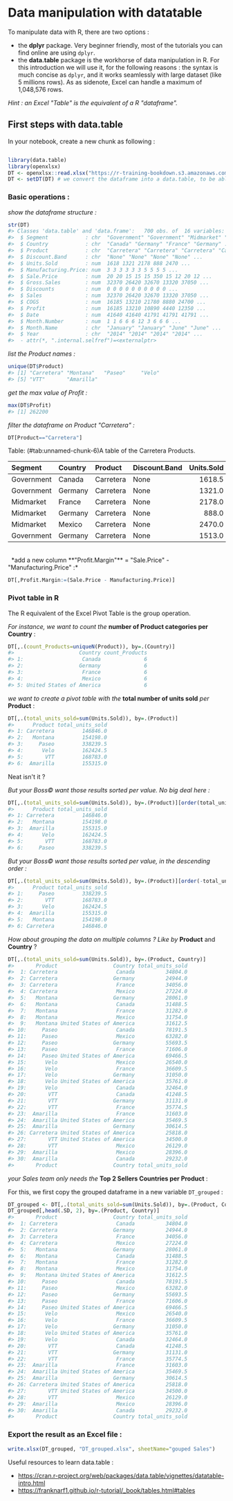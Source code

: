 # Data manipulation with datatable

To manipulate data with R, there are two options :

- the **dplyr** package. Very beginner friendly, most of the tutorials you can find online are using `dplyr`.
- the **data.table** package is the workhorse of data manipulation in R. For this introduction we will use it, for the following reasons : the syntax is much concise as `dplyr`, and it works seamlessly with large dataset (like 5 millions rows). As as sidenote, Excel can handle a maximum of 1,048,576 rows.

*Hint : an Excel "Table" is the equivalent of a R "dataframe".*

## First steps with data.table

In your notebook, create a new chunk as following :


```r

library(data.table)
library(openxlsx)
DT <- openxlsx::read.xlsx("https://r-training-bookdown.s3.amazonaws.com/data/Financial+Sample.xlsx")
DT <- setDT(DT) # we convert the dataframe into a data.table, to be able to use the data.table operations on it.
```


### Basic operations :


*show the dataframe structure :*

```r
str(DT)
#> Classes 'data.table' and 'data.frame':	700 obs. of  16 variables:
#>  $ Segment            : chr  "Government" "Government" "Midmarket" "Midmarket" ...
#>  $ Country            : chr  "Canada" "Germany" "France" "Germany" ...
#>  $ Product            : chr  "Carretera" "Carretera" "Carretera" "Carretera" ...
#>  $ Discount.Band      : chr  "None" "None" "None" "None" ...
#>  $ Units.Sold         : num  1618 1321 2178 888 2470 ...
#>  $ Manufacturing.Price: num  3 3 3 3 3 3 5 5 5 5 ...
#>  $ Sale.Price         : num  20 20 15 15 15 350 15 12 20 12 ...
#>  $ Gross.Sales        : num  32370 26420 32670 13320 37050 ...
#>  $ Discounts          : num  0 0 0 0 0 0 0 0 0 0 ...
#>  $ Sales              : num  32370 26420 32670 13320 37050 ...
#>  $ COGS               : num  16185 13210 21780 8880 24700 ...
#>  $ Profit             : num  16185 13210 10890 4440 12350 ...
#>  $ Date               : num  41640 41640 41791 41791 41791 ...
#>  $ Month.Number       : num  1 1 6 6 6 12 3 6 6 6 ...
#>  $ Month.Name         : chr  "January" "January" "June" "June" ...
#>  $ Year               : chr  "2014" "2014" "2014" "2014" ...
#>  - attr(*, ".internal.selfref")=<externalptr>
```
*list the Product names :*

```r
unique(DT$Product)
#> [1] "Carretera" "Montana"   "Paseo"     "Velo"     
#> [5] "VTT"       "Amarilla"
```

*get the max value of Profit :*

```r
max(DT$Profit)
#> [1] 262200
```
*filter the dataframe on Product "Carretera" :*

```r
DT[Product=="Carretera"]
```


Table: (\#tab:unnamed-chunk-6)A table of the Carretera Products.

|Segment    |Country |Product   |Discount.Band | Units.Sold| Manufacturing.Price| Sale.Price| Gross.Sales| Discounts|  Sales|   COGS| Profit|  Date| Month.Number|Month.Name |Year |
|:----------|:-------|:---------|:-------------|----------:|-------------------:|----------:|-----------:|---------:|------:|------:|------:|-----:|------------:|:----------|:----|
|Government |Canada  |Carretera |None          |     1618.5|                   3|         20|       32370|         0|  32370|  16185|  16185| 41640|            1|January    |2014 |
|Government |Germany |Carretera |None          |     1321.0|                   3|         20|       26420|         0|  26420|  13210|  13210| 41640|            1|January    |2014 |
|Midmarket  |France  |Carretera |None          |     2178.0|                   3|         15|       32670|         0|  32670|  21780|  10890| 41791|            6|June       |2014 |
|Midmarket  |Germany |Carretera |None          |      888.0|                   3|         15|       13320|         0|  13320|   8880|   4440| 41791|            6|June       |2014 |
|Midmarket  |Mexico  |Carretera |None          |     2470.0|                   3|         15|       37050|         0|  37050|  24700|  12350| 41791|            6|June       |2014 |
|Government |Germany |Carretera |None          |     1513.0|                   3|        350|      529550|         0| 529550| 393380| 136170| 41974|           12|December   |2014 |


<br />
&nbsp;
*add a new column **"Profit.Margin"** = "Sale.Price" - "Manufacturing.Price" :*

```r
DT[,Profit.Margin:=(Sale.Price - Manufacturing.Price)]
```

### Pivot table in R
The R equivalent of the Excel Pivot Table is the group operation.

*For instance, we want to count the* **number of Product categories per Country** :


```r
DT[,.(count_Products=uniqueN(Product)), by=.(Country)]
#>                     Country count_Products
#> 1:                   Canada              6
#> 2:                  Germany              6
#> 3:                   France              6
#> 4:                   Mexico              6
#> 5: United States of America              6
```


*we want to create a pivot table with the* **total number of units sold** *per* **Product** :


```r
DT[,.(total_units_sold=sum(Units.Sold)), by=.(Product)]
#>      Product total_units_sold
#> 1: Carretera         146846.0
#> 2:   Montana         154198.0
#> 3:     Paseo         338239.5
#> 4:      Velo         162424.5
#> 5:       VTT         168783.0
#> 6:  Amarilla         155315.0
```

Neat isn't it ?


*But your Boss© want those results sorted per value. No big deal here :*

```r
DT[,.(total_units_sold=sum(Units.Sold)), by=.(Product)][order(total_units_sold)]
#>      Product total_units_sold
#> 1: Carretera         146846.0
#> 2:   Montana         154198.0
#> 3:  Amarilla         155315.0
#> 4:      Velo         162424.5
#> 5:       VTT         168783.0
#> 6:     Paseo         338239.5
```

*But your Boss© want those results sorted per value, in the descending order :*


```r
DT[,.(total_units_sold=sum(Units.Sold)), by=.(Product)][order(-total_units_sold)]
#>      Product total_units_sold
#> 1:     Paseo         338239.5
#> 2:       VTT         168783.0
#> 3:      Velo         162424.5
#> 4:  Amarilla         155315.0
#> 5:   Montana         154198.0
#> 6: Carretera         146846.0
```

*How about grouping the data on multiple columns ? Like by* **Product** and **Country** ?

```r
DT[,.(total_units_sold=sum(Units.Sold)), by=.(Product, Country)]
#>       Product                  Country total_units_sold
#>  1: Carretera                   Canada          34804.0
#>  2: Carretera                  Germany          24944.0
#>  3: Carretera                   France          34056.0
#>  4: Carretera                   Mexico          27224.0
#>  5:   Montana                  Germany          28061.0
#>  6:   Montana                   Canada          31488.5
#>  7:   Montana                   France          31282.0
#>  8:   Montana                   Mexico          31754.0
#>  9:   Montana United States of America          31612.5
#> 10:     Paseo                   Canada          78191.5
#> 11:     Paseo                   Mexico          63282.0
#> 12:     Paseo                  Germany          55693.5
#> 13:     Paseo                   France          71606.0
#> 14:     Paseo United States of America          69466.5
#> 15:      Velo                   Mexico          26540.0
#> 16:      Velo                   France          36609.5
#> 17:      Velo                  Germany          31050.0
#> 18:      Velo United States of America          35761.0
#> 19:      Velo                   Canada          32464.0
#> 20:       VTT                   Canada          41248.5
#> 21:       VTT                  Germany          31131.0
#> 22:       VTT                   France          35774.5
#> 23:  Amarilla                   France          31603.0
#> 24:  Amarilla United States of America          35469.5
#> 25:  Amarilla                  Germany          30614.5
#> 26: Carretera United States of America          25818.0
#> 27:       VTT United States of America          34500.0
#> 28:       VTT                   Mexico          26129.0
#> 29:  Amarilla                   Mexico          28396.0
#> 30:  Amarilla                   Canada          29232.0
#>       Product                  Country total_units_sold
```
*your Sales team only needs the* **Top 2  Sellers Countries per Product** :

For this, we first copy the grouped dataframe in a new variable `DT_grouped` :

```r
DT_grouped <- DT[,.(total_units_sold=sum(Units.Sold)), by=.(Product, Country)]
DT_grouped[,head(.SD, 2), by=.(Product, Country)]
#>       Product                  Country total_units_sold
#>  1: Carretera                   Canada          34804.0
#>  2: Carretera                  Germany          24944.0
#>  3: Carretera                   France          34056.0
#>  4: Carretera                   Mexico          27224.0
#>  5:   Montana                  Germany          28061.0
#>  6:   Montana                   Canada          31488.5
#>  7:   Montana                   France          31282.0
#>  8:   Montana                   Mexico          31754.0
#>  9:   Montana United States of America          31612.5
#> 10:     Paseo                   Canada          78191.5
#> 11:     Paseo                   Mexico          63282.0
#> 12:     Paseo                  Germany          55693.5
#> 13:     Paseo                   France          71606.0
#> 14:     Paseo United States of America          69466.5
#> 15:      Velo                   Mexico          26540.0
#> 16:      Velo                   France          36609.5
#> 17:      Velo                  Germany          31050.0
#> 18:      Velo United States of America          35761.0
#> 19:      Velo                   Canada          32464.0
#> 20:       VTT                   Canada          41248.5
#> 21:       VTT                  Germany          31131.0
#> 22:       VTT                   France          35774.5
#> 23:  Amarilla                   France          31603.0
#> 24:  Amarilla United States of America          35469.5
#> 25:  Amarilla                  Germany          30614.5
#> 26: Carretera United States of America          25818.0
#> 27:       VTT United States of America          34500.0
#> 28:       VTT                   Mexico          26129.0
#> 29:  Amarilla                   Mexico          28396.0
#> 30:  Amarilla                   Canada          29232.0
#>       Product                  Country total_units_sold
```

### Export the result as an Excel file :


```r
write.xlsx(DT_grouped, "DT_grouped.xlsx", sheetName="gouped Sales")
```

Useful resources to learn data.table :

- https://cran.r-project.org/web/packages/data.table/vignettes/datatable-intro.html
- https://franknarf1.github.io/r-tutorial/_book/tables.html#tables

